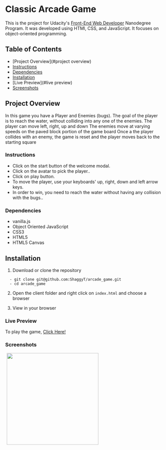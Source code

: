 # Classic Arcade Game

This is the project for Udacity's [ Front-End Web Developer](https://www.udacity.com/course/front-end-web-developer-nanodegree--nd001) Nanodegree Program. It was developed using HTMl, CSS, and JavaScript. It focuses on object-oriented programming.

## Table of Contents

- [Project Overview](#project overview)
- [Instructions](#instructions)
- [Dependencies](#dependencies)
- [Installation](#installation)
- [Live Preview](#live preview)
- [Screenshots](#screenshots)

## Project Overview

In this game you have a Player and Enemies (bugs). The goal of the player is to reach the water, without colliding into any one of the enemies.
The player can move left, right, up and down
The enemies move at varying speeds on the paved block portion of the game board
Once a the player collides with an enemy, the game is reset and the player moves back to the starting square


###  Instructions

  - Click on the start button of the welcome modal.
  - Click on the avatar to pick the player..
  - Click on play button.
  - To move the player, use your keyboards' up, right, down and left arrow keys.
  - In order to win, you need to reach the water without having any collision with the bugs..


###  Dependencies

- vanilla.js
- Object Oriented JavaScript
- CSS3
- HTML5  
- HTML5 Canvas

## Installation

  1. Download or clone the repository
  ```
    - git clone git@github.com:ShaggyT/arcade_game.git
    - cd arcade_game
  ```
  2. Open the client folder and right click on ```index.html``` and choose a browser

  3. View in your browser

###  Live Preview
To play the game, [Click Here!](https://froggerudacity.netlify.com)

###  Screenshots

<img src="img/screenshot1.png" width=294 margin=5 style="margin: 0px 5px">
